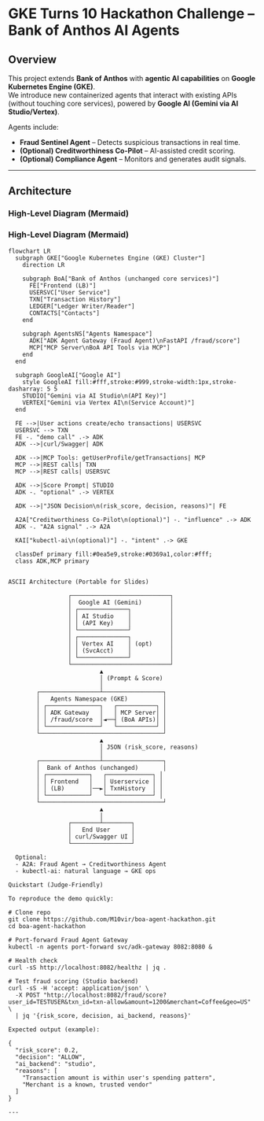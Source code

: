 # GKE Turns 10 Hackathon Challenge – Bank of Anthos AI Agents

## Overview
This project extends **Bank of Anthos** with **agentic AI capabilities** on **Google Kubernetes Engine (GKE)**.  
We introduce new containerized agents that interact with existing APIs (without touching core services), powered by **Google AI (Gemini via AI Studio/Vertex)**.  

Agents include:
- **Fraud Sentinel Agent** – Detects suspicious transactions in real time.
- **(Optional) Creditworthiness Co-Pilot** – AI-assisted credit scoring.
- **(Optional) Compliance Agent** – Monitors and generates audit signals.

---

## Architecture

### High-Level Diagram (Mermaid)

### High-Level Diagram (Mermaid)

```mermaid
flowchart LR
  subgraph GKE["Google Kubernetes Engine (GKE) Cluster"]
    direction LR

    subgraph BoA["Bank of Anthos (unchanged core services)"]
      FE["Frontend (LB)"]
      USERSVC["User Service"]
      TXN["Transaction History"]
      LEDGER["Ledger Writer/Reader"]
      CONTACTS["Contacts"]
    end

    subgraph AgentsNS["Agents Namespace"]
      ADK["ADK Agent Gateway (Fraud Agent)\nFastAPI /fraud/score"]
      MCP["MCP Server\nBoA API Tools via MCP"]
    end
  end

  subgraph GoogleAI["Google AI"]
    style GoogleAI fill:#fff,stroke:#999,stroke-width:1px,stroke-dasharray: 5 5
    STUDIO["Gemini via AI Studio\n(API Key)"]
    VERTEX["Gemini via Vertex AI\n(Service Account)"]
  end

  FE -->|User actions create/echo transactions| USERSVC
  USERSVC --> TXN
  FE -. "demo call" .-> ADK
  ADK -->|curl/Swagger| ADK

  ADK -->|MCP Tools: getUserProfile/getTransactions| MCP
  MCP -->|REST calls| TXN
  MCP -->|REST calls| USERSVC

  ADK -->|Score Prompt| STUDIO
  ADK -. "optional" .-> VERTEX

  ADK -->|"JSON Decision\n(risk_score, decision, reasons)"| FE

  A2A["Creditworthiness Co-Pilot\n(optional)"] -. "influence" .-> ADK
  ADK -. "A2A signal" .-> A2A

  KAI["kubectl-ai\n(optional)"] -. "intent" .-> GKE

  classDef primary fill:#0ea5e9,stroke:#0369a1,color:#fff;
  class ADK,MCP primary


ASCII Architecture (Portable for Slides)

                 ┌────────────────────────────┐
                 │  Google AI (Gemini)        │
                 │ ┌──────────────┐           │
                 │ │ AI Studio    │           │
                 │ │ (API Key)    │           │
                 │ └──────────────┘           │
                 │ ┌──────────────┐           │
                 │ │ Vertex AI    │ (opt)     │
                 │ │ (SvcAcct)    │           │
                 │ └──────────────┘           │
                 └────────────────────────────┘
                          ▲
                          │ (Prompt & Score)
                          │
        ┌─────────────────┴─────────────────┐
        │   Agents Namespace (GKE)          │
        │ ┌───────────────┐   ┌───────────┐ │
        │ │ ADK Gateway   │   │ MCP Server│ │
        │ │ /fraud/score  │◄──┤ (BoA APIs)│ │
        │ └───────────────┘   └───────────┘ │
        └───────────────────────────────────┘
                          ▲
                          │ JSON (risk_score, reasons)
                          │
        ┌─────────────────┴─────────────────┐
        │  Bank of Anthos (unchanged)       │
        │ ┌────────────┐   ┌─────────────┐ │
        │ │ Frontend   │   │ Userservice │ │
        │ │ (LB)       │──►│ TxnHistory  │ │
        │ └────────────┘   └─────────────┘ │
        └───────────────────────────────────┘
                          ▲
                          │
                 ┌────────┴────────┐
                 │   End User      │
                 │ curl/Swagger UI │
                 └─────────────────┘

  Optional:
  - A2A: Fraud Agent → Creditworthiness Agent
  - kubectl-ai: natural language → GKE ops

Quickstart (Judge-Friendly)

To reproduce the demo quickly:

# Clone repo
git clone https://github.com/M10vir/boa-agent-hackathon.git
cd boa-agent-hackathon

# Port-forward Fraud Agent Gateway
kubectl -n agents port-forward svc/adk-gateway 8082:8080 &

# Health check
curl -sS http://localhost:8082/healthz | jq .

# Test fraud scoring (Studio backend)
curl -sS -H 'accept: application/json' \
  -X POST "http://localhost:8082/fraud/score?user_id=TESTUSER&txn_id=txn-allow&amount=1200&merchant=Coffee&geo=US" \
  | jq '{risk_score, decision, ai_backend, reasons}'

Expected output (example):

{
  "risk_score": 0.2,
  "decision": "ALLOW",
  "ai_backend": "studio",
  "reasons": [
    "Transaction amount is within user's spending pattern",
    "Merchant is a known, trusted vendor"
  ]
}

---
